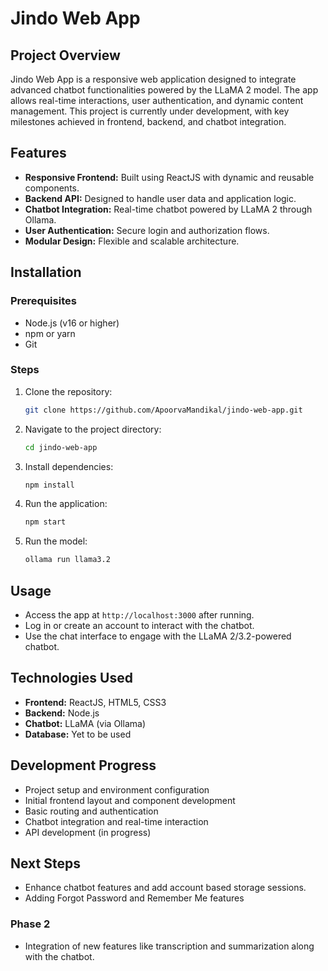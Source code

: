 # Jindo Web App

## Project Overview
Jindo Web App is a responsive web application designed to integrate advanced chatbot functionalities powered by the LLaMA 2 model. The app allows real-time interactions, user authentication, and dynamic content management. This project is currently under development, with key milestones achieved in frontend, backend, and chatbot integration.

## Features
- **Responsive Frontend:** Built using ReactJS with dynamic and reusable components.
- **Backend API:** Designed to handle user data and application logic.
- **Chatbot Integration:** Real-time chatbot powered by LLaMA 2 through Ollama.
- **User Authentication:** Secure login and authorization flows.
- **Modular Design:** Flexible and scalable architecture.

## Installation

### Prerequisites
- Node.js (v16 or higher)
- npm or yarn
- Git

### Steps
1. Clone the repository:
   ```bash
   git clone https://github.com/ApoorvaMandikal/jindo-web-app.git
   ```
2. Navigate to the project directory:
   ```bash
   cd jindo-web-app
   ```
3. Install dependencies:
   ```bash
   npm install
   ```
4. Run the application:
   ```bash
   npm start
   ```
5. Run the model:
   ```bash
   ollama run llama3.2
   ```


## Usage
- Access the app at `http://localhost:3000` after running.
- Log in or create an account to interact with the chatbot.
- Use the chat interface to engage with the LLaMA 2/3.2-powered chatbot.

## Technologies Used
- **Frontend:** ReactJS, HTML5, CSS3
- **Backend:** Node.js 
- **Chatbot:** LLaMA (via Ollama)
- **Database:** Yet to be used

## Development Progress
- Project setup and environment configuration
- Initial frontend layout and component development
- Basic routing and authentication
- Chatbot integration and real-time interaction
- API development (in progress)

## Next Steps
- Enhance chatbot features and add account based storage sessions. 
- Adding Forgot Password and Remember Me features
### Phase 2
- Integration of new features like transcription and summarization along with the chatbot. 



